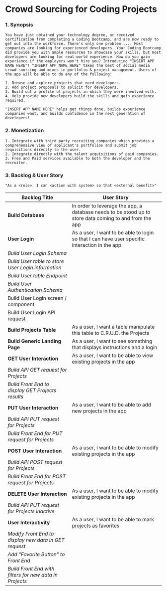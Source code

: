 # Crowd Sourcing for Coding Projects

### 1. Synopsis

    You have just obtained your technology degree, or received certification from completing a Coding Bootcamp, and are now ready to get out into the workforce. There's only one problem..... Most companies are looking for experienced developers. Your Coding Bootcamp did provide you with ample resources to showcase your skills, but most developers are looking for real-world experience. How do you gain experience if the employers won't hire you? Introducing "INSERT APP NAME HERE"! "INSERT APP NAME HERE" takes the best of social media crowd sourcing and mixes in portfolio & project management. Users of the app will be able to do any of the following:

    1. Browse and explore projects that need developers.
    2. Add project proposals to solicit for developers.
    3. Build out a profile of projects in which they were involved with.
    4. Help provide new developers build the skills and gain experience required.

    "INSERT APP NAME HERE" helps get things done, builds experience companies want, and builds confidence in the next generation of developers!

### 2. Monetization

    1. Integrate with third party recruiting companies which provides a comprehensive view of applicant's portfolios and submit job requisitions directly to the user.
    2. Integrate directly with the talent acquisitions of paid companies. 
    3. Free and Paid services available to both the developer and the recruiter. 

### 3. Backlog & User Story

    "As a <role>, I can <action with system> so that <external benefit>"

| Backlog Title | User Story |
| ------------------- | ------------------- |
| **Build Database** | In order to leverage the app, a database needs to be stood up to store data coming to and from the app |
| **User Login** | As a user, I want to be able to login so that I can have user specific interaction in the app |
| *Build User Login Schema* |  |
| *Build User table to store User Login information* |  |
| *Build User table Endpoint* |  |
| *Build User Authentication Schema* |  |
| Build User Login screen / component |  |
| Build User Login API request |  |
| **Build Projects Table** | As a user, I want a table manipulate this table to C.R.U.D. the Projects |
| **Build Generic Landing Page** | As a user, I want to see something that displays instructions and a login |
| **GET User Interaction** | As a user, I want to be able to view existing projects in the app |
| *Build API GET request for Projects* |  |
| *Build Front End to display GET Projects results* |  |
| **PUT User Interaction** | As a user, I want to be able to add new projects in the app |
| *Build API PUT request for Projects* |  |
| *Build Front End for PUT request for Projects* |  |
| **POST User Interaction** | As a user, I want to be able to modify existing projects in the app |
| *Build API POST request for Projects* |  |
| *Build Front End for POST request for Projects* |  |
| **DELETE User Interaction** | As a user, I want to be able to modify existing projects in the app |
| *Build API PUT request for Projects inactive* |  |
| **User Interactivity** | As a user, I want to be able to mark projects as favorites |
| *Modify Front End to display new data in GET request* |  |
| *Add "Favorite Button" to Front End* |  |
| *Build Front End with filters for new data in Projects* |  |